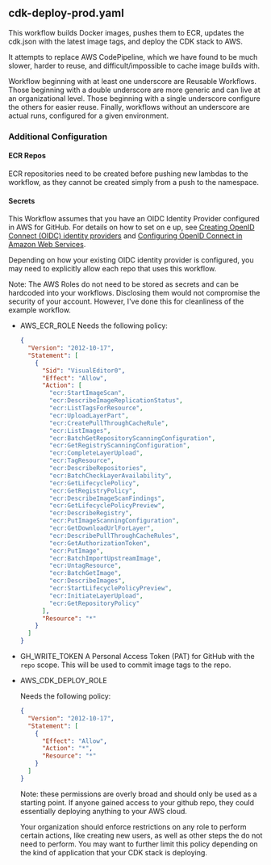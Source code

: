 ## cdk-deploy-prod.yaml

This workflow builds Docker images, pushes them to ECR, updates the cdk.json with the latest image tags, and deploy the CDK stack to AWS.

It attempts to replace AWS CodePipeline, which we have found to be much slower, harder to reuse, and difficult/impossible to cache image builds with.

Workflow beginning with at least one underscore are Reusable Workflows. Those beginning with a double underscore are more generic and can live at an organizational level. Those beginning with a single underscore configure the others for easier reuse. Finally, workflows without an underscore are actual runs, configured for a given environment.

### Additional Configuration

#### ECR Repos

ECR repositories need to be created before pushing new lambdas to the workflow, as they cannot be created simply from a push to the namespace.

#### Secrets

This Workflow assumes that you have an OIDC Identity Provider configured in AWS for GitHub. For details on how to set on e up, see [Creating OpenID Connect (OIDC) identity providers](https://docs.aws.amazon.com/IAM/latest/UserGuide/id_roles_providers_create_oidc.html) and [Configuring OpenID Connect in Amazon Web Services](https://docs.github.com/en/actions/deployment/security-hardening-your-deployments/configuring-openid-connect-in-amazon-web-services).

Depending on how your existing OIDC identity provider is configured, you may need to explicitly allow each repo that uses this workflow.

Note: The AWS Roles do not need to be stored as secrets and can be hardcoded into your workflows. Disclosing them would not compromise the security of your account. However, I've done this for cleanliness of the example workflow.

- AWS_ECR_ROLE
  Needs the following policy:
  ```json
  {
    "Version": "2012-10-17",
    "Statement": [
      {
        "Sid": "VisualEditor0",
        "Effect": "Allow",
        "Action": [
          "ecr:StartImageScan",
          "ecr:DescribeImageReplicationStatus",
          "ecr:ListTagsForResource",
          "ecr:UploadLayerPart",
          "ecr:CreatePullThroughCacheRule",
          "ecr:ListImages",
          "ecr:BatchGetRepositoryScanningConfiguration",
          "ecr:GetRegistryScanningConfiguration",
          "ecr:CompleteLayerUpload",
          "ecr:TagResource",
          "ecr:DescribeRepositories",
          "ecr:BatchCheckLayerAvailability",
          "ecr:GetLifecyclePolicy",
          "ecr:GetRegistryPolicy",
          "ecr:DescribeImageScanFindings",
          "ecr:GetLifecyclePolicyPreview",
          "ecr:DescribeRegistry",
          "ecr:PutImageScanningConfiguration",
          "ecr:GetDownloadUrlForLayer",
          "ecr:DescribePullThroughCacheRules",
          "ecr:GetAuthorizationToken",
          "ecr:PutImage",
          "ecr:BatchImportUpstreamImage",
          "ecr:UntagResource",
          "ecr:BatchGetImage",
          "ecr:DescribeImages",
          "ecr:StartLifecyclePolicyPreview",
          "ecr:InitiateLayerUpload",
          "ecr:GetRepositoryPolicy"
        ],
        "Resource": "*"
      }
    ]
  }
  ```
- GH_WRITE_TOKEN
  A Personal Access Token (PAT) for GitHub with the `repo` scope. This will be used to commit image tags to the repo.

- AWS_CDK_DEPLOY_ROLE

  Needs the following policy:

  ```json
  {
    "Version": "2012-10-17",
    "Statement": [
      {
        "Effect": "Allow",
        "Action": "*",
        "Resource": "*"
      }
    ]
  }
  ```

  Note: these permissions are overly broad and should only be used as a starting point. If anyone gained access to your github repo, they could essentially deploying anything to your AWS cloud.

  Your organization should enforce restrictions on any role to perform certain actions, like creating new users, as well as other steps the do not need to perform. You may want to further limit this policy depending on the kind of application that your CDK stack is deploying.
